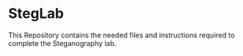 # StegLab
This Repository contains the needed files and instructions required to complete the Steganography lab.

